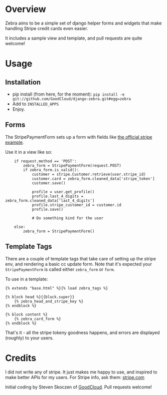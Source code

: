 Overview
========

Zebra aims to be a simple set of django helper forms and widgets that make handling Stripe credit cards even easier.

It includes a sample view and template, and pull requests are quite welcome!


Usage
=====

## Installation ##

* pip install (from here, for the moment): `pip install -e git://github.com/GoodCloud/django-zebra.git#egg=zebra`
* Add to `INSTALLED_APPS`
* Enjoy.


## Forms ##

The StripePaymentForm sets up a form with fields like [the official stripe example](https://gist.github.com/1204718#file_stripe_tutorial_page.html).

Use it in a view like so:

```
    if request.method == 'POST':
        zebra_form = StripePaymentForm(request.POST)
        if zebra_form.is_valid():
            customer = stripe.Customer.retrieve(user.stripe_id)
            customer.card = zebra_form.cleaned_data['stripe_token']
            customer.save()

            profile = user.get_profile()
            profile.last_4_digits = zebra_form.cleaned_data['last_4_digits']
            profile.stripe_customer_id = customer.id
            profile.save()

            # Do something kind for the user

    else:
        zebra_form = StripePaymentForm()
```

## Template Tags ##

There are a couple of template tags that take care of setting up the stripe env, and rendering a basic cc update form.  Note that it's expected your `StripePaymentForm` is called either `zebra_form` or `form`.

To use in a template:

```
{% extends "base.html" %}{% load zebra_tags %}

{% block head %}{{block.super}}
	{% zebra_head_and_stripe_key %}
{% endblock %}

{% block content %}
	{% zebra_card_form %}
{% endblock %}

```

That's it - all the stripe tokeny goodness happens, and errors are displayed (roughly) to your users.


Credits
=======

I did not write any of stripe.  It just makes me happy to use, and inspired to make better APIs for my users.  For Stripe info, ask them: [stripe.com](http://stripe.com)

Initial coding by Steven Skoczen of [GoodCloud](http://www.agoodcloud.com).  Pull requests welcome!


